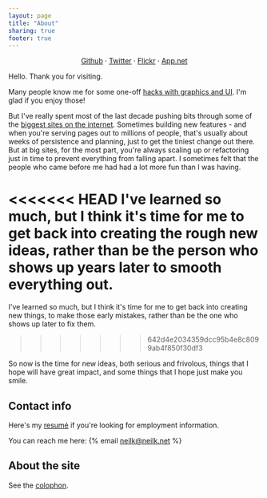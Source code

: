 ```yaml
---
layout: page
title: "About"
sharing: true
footer: true
---
```


<p style="text-align: center;">
<a href="https://github.com/neilk">Github</a> &middot;
 <a href="https://twitter.com/flipzagging">Twitter</a> &middot;
 <a href="https://secure.flickr.com/photos/brevity/">Flickr</a> &middot;
 <a href="https://alpha.app.net/neilk">App.net</a>
</p>

Hello. Thank you for visiting.

Many people know me for some one-off [hacks with graphics and UI](/blog/categories/hack/). I'm glad if you enjoy those!

But I've really spent most of the last decade pushing bits through
some of the [biggest sites on the internet](/resume/). Sometimes building 
new features - and when you're serving pages out to millions of people, that's 
usually about weeks of persistence and planning, just to get the tiniest change 
out there. But at big sites, for the most part, you're always scaling up or 
refactoring just in time to prevent everything from falling apart. I sometimes felt
that the people who came before me had had a lot more fun than I
was having.

<<<<<<< HEAD
I've learned so much, but I think it's time for me to get back into creating the rough new ideas,
rather than be the person who shows up years later to smooth everything out.
=======
I've learned so much, but I think it's time for me to get back into creating new things, to make
those early mistakes, rather than be the one who shows up later to fix them.
>>>>>>> 642d4e2034359dcc95b4e8c8099ab4f850f30df3

So now is the time for new ideas, both serious and frivolous, things that I hope
will have great impact, and some things that I hope just make you smile.


## Contact info

Here's my [resum&eacute;](/resume/) if you're looking for employment
information. 

You can reach me here: {% email neilk@neilk.net %}

## About the site

See the [colophon](/colophon/).
